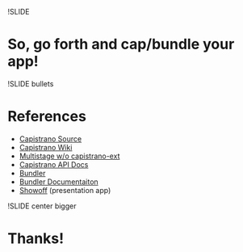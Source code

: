 !SLIDE

# So, go forth and cap/bundle your app! #

!SLIDE bullets

# References #

* [Capistrano Source](http://github.com/capistrano/capistrano)
* [Capistrano Wiki](http://github.com/capistrano/capistrano/wiki)
* [Multistage w/o capistrano-ext](http://github.com/capistrano/capistrano/wiki/2.x-Multiple-Stages-Without-Multistage-Extension)
* [Capistrano API Docs](http://rubydoc.info/github/capistrano/capistrano/master/frames)
* [Bundler](http://github.com/carlhuda/bundler)
* [Bundler Documentaiton](http://gembundler.com)
* [Showoff](http://github.com/schacon/showoff) (presentation app)

!SLIDE center bigger

# Thanks! #